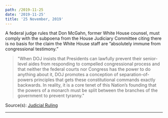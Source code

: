 ```yaml
---
path: /2019-11-25
date: '2019-11-25'
title: '25 November, 2019'
---
```

A federal judge rules that Don McGahn, former White House counsel, must comply with the subpoena from the House Judiciary Committee citing there is no basis for the claim the White House staff are ”absolutely immune from congressional testimony.”

> "When DOJ insists that Presidents can lawfully prevent their senior-level aides from responding to compelled congressional process and that neither the federal courts nor Congress has the power to do anything about it, DOJ promotes a conception of separation-of-powers principles that gets these constitutional commands exactly backwards. In reality, it is a core tenet of this Nation’s founding that the powers of a monarch must be split between the branches of the government to prevent tyranny."

<span class=“sources”>

Source(s): [Judicial Ruling](https://assets.documentcloud.org/documents/6560656/JACKSON-MCGAHN-RULING.pdf)

</span>

---


